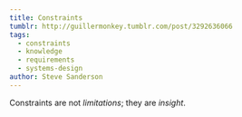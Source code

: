 ```yaml
---
title: Constraints
tumblr: http://guillermonkey.tumblr.com/post/3292636066
tags:
  - constraints
  - knowledge
  - requirements
  - systems-design
author: Steve Sanderson
---
```


Constraints are not *limitations*; they are *insight*.
